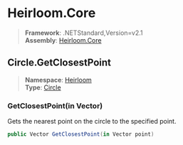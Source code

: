 # Heirloom.Core

> **Framework**: .NETStandard,Version=v2.1  
> **Assembly**: [Heirloom.Core][0]  

## Circle.GetClosestPoint

> **Namespace**: [Heirloom][0]  
> **Type**: [Circle][1]  

### GetClosestPoint(in Vector)

Gets the nearest point on the circle to the specified point.

```cs
public Vector GetClosestPoint(in Vector point)
```

[0]: ../../../Heirloom.Core.md
[1]: ../Circle.md

